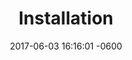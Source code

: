 ---
layout: docs-post
title: "Installation"
date: 2017-06-03 16:16:01 -0600
categories: docs
section: Getting Started
---